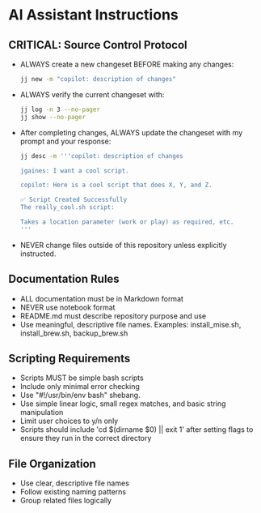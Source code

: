 # AI Assistant Instructions

## CRITICAL: Source Control Protocol

- ALWAYS create a new changeset BEFORE making any changes:

   ```bash
   jj new -m "copilot: description of changes"
   ```

- ALWAYS verify the current changeset with:

   ```bash
   jj log -n 3 --no-pager
   jj show --no-pager
   ```
- After completing changes, ALWAYS update the changeset with my prompt and your response:

   ```bash
   jj desc -m '''copilot: description of changes
   
   jgaines: I want a cool script.

   copilot: Here is a cool script that does X, Y, and Z.

   ✅ Script Created Successfully
   The really_cool.sh script:

   Takes a location parameter (work or play) as required, etc.
   '''
   ```

- NEVER change files outside of this repository unless explicitly instructed.   

## Documentation Rules

- ALL documentation must be in Markdown format
- NEVER use notebook format
- README.md must describe repository purpose and use
- Use meaningful, descriptive file names. Examples: install_mise.sh, install_brew.sh, backup_brew.sh

## Scripting Requirements

- Scripts MUST be simple bash scripts
- Include only minimal error checking
- Use "#!/usr/bin/env bash" shebang.
- Use simple linear logic, small regex matches, and basic string manipulation
- Limit user choices to y/n only
- Scripts should include 'cd $(dirname $0) || exit 1' after setting flags to ensure they run in the correct directory

## File Organization

- Use clear, descriptive file names
- Follow existing naming patterns
- Group related files logically
